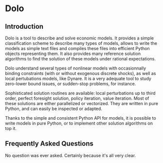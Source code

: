 # Dolo


## Introduction

Dolo is a tool to describe and solve economic models. It provides a simple classification scheme to describe many types of models, allows to write the models as simple text files and compiles these files into efficient Python objects representing them. It also provides many reference solution algorithms to find the solution of these models under rational expectations.

Dolo understand several types of nonlinear models with occasionnally binding constraints (with or without exogenous discrete shocks), as well as local pertubations models, like Dynare. It is a very adequate tool to study zero-lower bound issues, or sudden-stop problems, for instance.

Sophisticated solution routines are available: local perturbations up to third order, perfect foresight solution, policy iteration, value iteration. Most of these solutions are either parallelized or vectorized. They are written in pure Python, and can easily be inspected or adapted.

Thanks to the simple and consistent Python API for models, it is possible to write models in pure Python, or to implement other solution algorithms on top it.


## Frequently Asked Questions

No question was ever asked. Certainly because it's all very clear.
